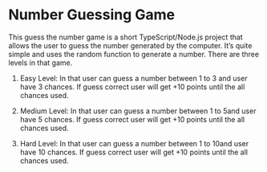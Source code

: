 # Number Guessing Game

This guess the number game is a short TypeScript/Node.js project that allows the user to guess the number generated by the computer. It’s quite simple and uses the random function to generate a number. There are three levels in that game.

1) Easy Level: In that user can guess a number between 1 to 3 and user have 3 chances. If guess correct user will get +10 points until the all chances used.
      
2) Medium Level: In that user can guess a number between 1 to 5and user have 5 chances. If guess correct user will get +10 points until the all chances used.
      
3) Hard Level: In that user can guess a number between 1 to 10and user have 10 chances. If guess correct user will get +10 points until the all chances used.

